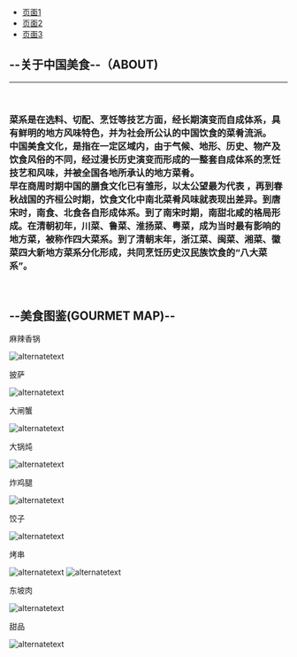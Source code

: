 
<html>  
<head>  
  <title>导航栏</title>  
</head>  
<body>  
  <ul>  
    <li><a href="https://leesin181.github.io/12139/">页面1</a></li>  
    <li><a href="https://leesin181.github.io/121310/">页面2</a></li>  
    <li><a href="https://leesin181.github.io/12137/">页面3</a></li>  
 
</body>  
</html>
 
<html>
<head>
<meta charset="utf-8">
<title>无标题文档</title>
<link rel="stylesheet" type="text/css" href="css/style.css">
</head>

<body>
<div class="wrapper">
<div class="nav">

</ul>
</div>
<div class="banner">
 
  </div>


<div class="content">
<h2>--关于中国美食--（ABOUT)</h2>
<hr>
<br>

<h3>  菜系是在选料、切配、烹饪等技艺方面，经长期演变而自成体系，具有鲜明的地方风味特色，并为社会所公认的中国饮食的菜肴流派。<br>
  中国美食文化，是指在一定区域内，由于气候、地形、历史、物产及饮食风俗的不同，经过漫长历史演变而形成的一整套自成体系的烹饪技艺和风味，并被全国各地所承认的地方菜肴。<br>
  早在商周时期中国的膳食文化已有雏形，以太公望最为代表 ，再到春秋战国的齐桓公时期，饮食文化中南北菜肴风味就表现出差异。到唐宋时，南食、北食各自形成体系。到了南宋时期，南甜北咸的格局形成。在清朝初年，川菜、鲁菜、淮扬菜、粤菜，成为当时最有影响的地方菜，被称作四大菜系。到了清朝末年，浙江菜、闽菜、湘菜、徽菜四大新地方菜系分化形成，共同烹饪历史汉民族饮食的“八大菜系”。
</h3>
<br>
<div class="clearit"></div>

<div class="main">
<h2>--美食图鉴(GOURMET MAP)--</h2>
<p>麻辣香锅</p>
<img src="https://i.postimg.cc/wTLyv7VW/02c009848b2f7437fbfd0a63507d2cf2.jpg" alt="alternatetext">
<p>披萨</p>
        <img src="https://i.postimg.cc/hv9DS7BT/7f96d13805a7a444f9edd9b4fa6d11df.jpg" alt="alternatetext">
<p>大闸蟹</p>
<img src="https://i.postimg.cc/0yZNMmJC/40dc9dfb3a4c869f43fd0d6a76da3cb6.jpg" alt="alternatetext">
<p>大锅炖</p>
<img src="https://i.postimg.cc/j5nqFF38/76f16a3f9ac797fd7705075a88a1dc2e.jpg" alt="alternatetext">
<p>炸鸡腿</p>
<img src="https://i.postimg.cc/W4HbSv8F/968064790863b02af3397614f4f869f7.jpg" alt="alternatetext">
<p>饺子</p>
<img src="https://i.postimg.cc/yYH6LnmP/a522e687ca5f0fb257fbf4d17d004170.jpg" alt="alternatetext">
<p>烤串</p>
<img src="https://i.postimg.cc/DzZwqZr3/b7d147d004a1f51affa0f31f857ce56d.jpg" alt="alternatetext">
<img src="https://i.postimg.cc/05m2Ghwj/c45f61beff5e799f3e52f6f25bcd82f1.jpg" alt="alternatetext">
<p>东坡肉</p>
<img src="https://i.postimg.cc/PJGfsQBd/cbc817b0cb9b271447ac86ea17e873cb.jpg" alt="alternatetext">
<p>甜品</p>
<img src="https://i.postimg.cc/bN9yWbLj/ec8b86e1ad0126df46b2390f28416404.jpg" alt="alternatetext">
